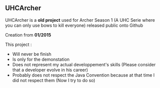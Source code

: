 ## UHCArcher ##

UHCArcher is a **old project** used for Archer Season 1 (A UHC Serie where you can only use bows to kill everyone) released public onto Github

Creation from **01/2015**

This project :
 - Will never be finish 
 - Is only for the demonstation
 - Does not represent my actual developpement's skills (Please consider that a developer evolve in his career)
 - Probably does not respect the Java Convention because at that time I did not respect them (Now I try to do so)
